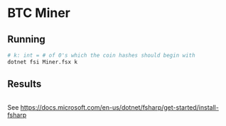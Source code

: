 # BTC Miner

## Running
```bash
# k: int = # of 0's which the coin hashes should begin with
dotnet fsi Miner.fsx k
```

## Results
```bash
```

See https://docs.microsoft.com/en-us/dotnet/fsharp/get-started/install-fsharp